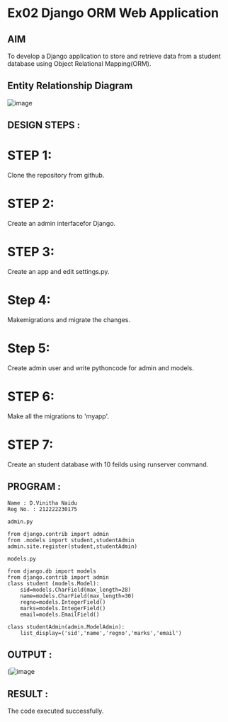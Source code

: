 # Ex02 Django ORM Web Application

## AIM
To develop a Django application to store and retrieve data from a student database using Object Relational Mapping(ORM).

## Entity Relationship Diagram

![image](https://user-images.githubusercontent.com/121166004/236628802-fe4f760f-6b1b-4cd5-9c47-67d756e69c46.png)



## DESIGN STEPS : 

# STEP 1:
Clone the repository from github.

# STEP 2:
Create an admin interfacefor Django.

# STEP 3:
Create an app and edit settings.py.

# Step 4:
Makemigrations and migrate the changes.

# Step 5:
Create admin user and write pythoncode for admin and models.

# STEP 6:
Make all the migrations to 'myapp'.

# STEP 7:
Create an student database with 10 feilds using runserver command.

## PROGRAM :
```
Name : D.Vinitha Naidu
Reg No. : 212222230175
```
```
admin.py 

from django.contrib import admin
from .models import student,studentAdmin 
admin.site.register(student,studentAdmin)

models.py

from django.db import models
from django.contrib import admin
class student (models.Model):
    sid=models.CharField(max_length=28)
    name=models.CharField(max_length=30)
    regno=models.IntegerField()
    marks=models.IntegerField()
    email=models.EmailField()

class studentAdmin(admin.ModelAdmin):
    list_display=('sid','name','regno','marks','email')

```



## OUTPUT :

(![image](https://github.com/VinithaNaidu/ORM/assets/121166004/6e3a1df4-be87-4988-be72-e58a38712895)

## RESULT :
The code executed successfully.
